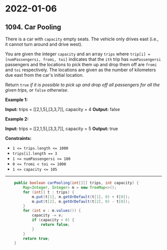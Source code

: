 # 2022-01-06

## 1094. Car Pooling

There is a car with `capacity` empty seats. The vehicle only drives east (i.e., it cannot turn around and drive west).

You are given the integer `capacity` and an array `trips` where `trip[i] = [numPassengersi, fromi, toi]` indicates that the `ith` trip has `numPassengersi` passengers and the locations to pick them up and drop them off are `fromi` and `toi` respectively. The locations are given as the number of kilometers due east from the car's initial location.

Return `true` _if it is possible to pick up and drop off all passengers for all the given trips, or_ `false` _otherwise_.

**Example 1:**

**Input:** trips = \[\[2,1,5\],\[3,3,7\]\], capacity = 4
**Output:** false

**Example 2:**

**Input:** trips = \[\[2,1,5\],\[3,3,7\]\], capacity = 5
**Output:** true

**Constraints:**

- `1 <= trips.length <= 1000`
- `trips[i].length == 3`
- `1 <= numPassengersi <= 100`
- `0 <= fromi < toi <= 1000`
- `1 <= capacity <= 105`

---

```java
    public boolean carPooling(int[][] trips, int capacity) {
        Map<Integer, Integer> m = new TreeMap<>();
        for (int[] t : trips) {
            m.put(t[1], m.getOrDefault(t[1], 0) + t[0]);
            m.put(t[2], m.getOrDefault(t[2], 0) - t[0]);
        }
        for (int v : m.values()) {
            capacity -= v;
            if (capacity < 0) {
                return false;
            }
        }
        return true;
    }
```
